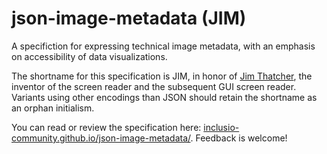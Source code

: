 # json-image-metadata (JIM)

A specifiction for expressing technical image metadata, with an emphasis on accessibility of data visualizations.

The shortname for this specification is JIM, in honor of [Jim Thatcher](https://en.wikipedia.org/wiki/James_W._Thatcher), the inventor of the screen reader and the subsequent GUI screen reader. Variants using other encodings than JSON should retain the shortname as an orphan initialism.

You can read or review the specification here: [inclusio-community.github.io/json-image-metadata/](https://inclusio-community.github.io/json-image-metadata/). Feedback is welcome!
